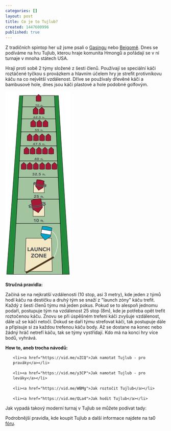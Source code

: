 ```yaml
---
categories: []
layout: post
title: Co je to Tujlub?
created: 1447600996
published: true
---
```

<p>Z tradičních spintop her už jsme psali o <a href="//spintop.cz/co-je-to-gasing/">Gasingu</a> nebo <a href="//spintop.cz/beigoma-pedchdce-beybladu/">Beigomě</a>. Dnes se podíváme na hru Tujlub, kterou hraje komunita Hmongů a pořádají se v ní turnaje v mnoha státech USA.</p>



<p>Hrají proti sobě 2 týmy složené z šesti členů. Používají se speciální káči roztáčené tyčkou s provázkem a hlavním účelem hry je strefit protivníkovu káču na co největší vzdálenost. Dříve se používaly dřevěné káči a bambusové hole, dnes jsou káči plastové a hole podobné golfovým.</p>



<p><img alt="" src="/images/co-je-to-tujlub/tujlub.PNG" /></p>



<p><strong>Stručná pravidla:</strong></p>



<p>Začíná se na nejkratší vzdálenosti (10 stop, asi 3 metry), kde jeden z týmů hodí káču na destičku a druhý tým se snaží z "launch zóny" káču trefit. Každý z šesti členů týmu má jeden pokus. Pokud se to alespoň jednomu podaří, postupuje tým na vzdálenost 25 stop (8m), kde je potřeba opět trefit roztočenou káču. Znovu se při úspěšném trefení káči zvyšuje vzdálenost, dále už se káči netočí. Dokud se daří týmu strefovat káči, tak postupuje dále a připisuje si za každou trefenou káču body. Až se dostane na konec nebo žádný hráč netrefí káču, tak se týmy vystřídají. Kdo má na konci hry více bodů, vyhrává.</p>



<p><strong>How to, aneb trocha návodů:</strong></p>



<ul>

	<li><a href="https://vid.me/vZCQ">Jak namotat Tujlub - pro praváky</a></li>

	<li><a href="https://vid.me/y3CP">Jak namotat Tujlub - pro leváky</a></li>

	<li><a href="https://vid.me/WBMg">Jak roztočit Tujlub</a></li>

	<li><a href="https://vid.me/QLa4">Jak hodit Tujlub</a></li>

</ul>



<p>Jak vypadá takový moderní turnaj v Tujlub se můžete podívat tady:</p>



<p><div class="youtube-player" data-id="-oAbFK3p_x4"></div></p>



<p>Podrobnější pravidla, kde koupit Tujlub a další informace najdete na ta0 <a href="http://www.ta0.com/forum/index.php/topic,3994.0.html">fóru</a>.</p>
